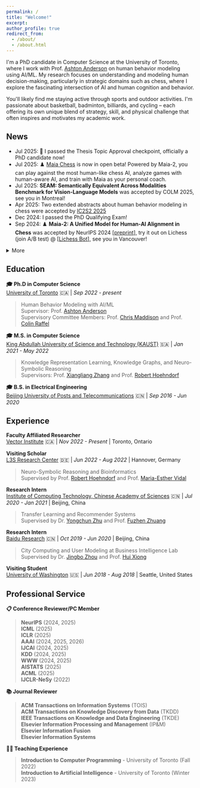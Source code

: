 ```yaml
---
permalink: /
title: "Welcome!"
excerpt:
author_profile: true
redirect_from: 
  - /about/
  - /about.html
---
```


I'm a PhD candidate in Computer Science at the University of Toronto, where I work with Prof. [Ashton Anderson](https://www.cs.toronto.edu/~ashton/) on human behavior modeling using AI/ML. My research focuses on understanding and modeling human decision-making, particularly in strategic domains such as chess, where I explore the fascinating intersection of AI and human cognition and behavior.

You'll likely find me staying active through sports and outdoor activities. I'm passionate about basketball, badminton, billiards, and cycling – each offering its own unique blend of strategy, skill, and physical challenge that often inspires and motivates my academic work. 

## News

* Jul 2025: 🎉 I passed the Thesis Topic Approval checkpoint, officially a PhD candidate now! 
* Jul 2025: ♟️ [Maia Chess](https://www.maiachess.com/) is now in open beta! Powered by Maia-2, you can play against the most human-like chess AI, analyze games with human-aware AI, and train with Maia as your personal coach.
* Jul 2025: **SEAM: Semantically Equivalent Across Modalities Benchmark for Vision-Language Models** was accepted by COLM 2025, see you in Montreal!
* Apr 2025: Two extended abstracts about human behavior modeling in chess were accepted by [IC2S2 2025](https://www.ic2s2-2025.org/)
* Dec 2024: I passed the PhD Qualifying Exam! 
* Sep 2024: ♟️ **Maia-2: A Unified Model for Human-AI Alignment in Chess** was accepted by NeurIPS 2024 \[[preprint](https://arxiv.org/abs/2409.20553)\], try it out on Lichess (join A/B test) @ \[[Lichess Bot](https://lichess.org/@/maia9)\], see you in Vancouver!


<details markdown="1">
<summary>More</summary>

* Jul 2024: I officially formed my PhD supervisory committee, which includes Prof. [Ashton Anderson](https://www.cs.toronto.edu/~ashton/) as my supervisor, along with Prof. [Chris Maddison](https://www.cs.toronto.edu/~cmaddis/) and Prof. [Colin Raffel](https://colinraffel.com/) as committee members.
* May 2024: One paper was accepted by ACL 2024 Findings
* Apr 2024: Two extended abstracts were accepted by [IC2S2 2024](https://ic2s2-2024.org/), see you in Philly!
* Mar 2024: One paper was accepted by [ISMB 2024](https://wwwiscb.org/ismb2024/home) and [Bioinformatics](https://academic.oup.com/bioinformatics)
* Nov 2023: [LQAC](https://link.springer.com/chapter/10.1007/978-3-031-47240-4_28) received an Honorable Mention for the Best Paper Award at ISWC 2023
* Sep 2023: I received the ISWC 2023 Travel Award, see you in Athens!
* Jun 2023: One paper was accepted by ISWC 2023
* May 2023: One paper was accepted by ACL 2023 Findings
* Apr 2023: Two papers were accepted by SIGIR 2023
* Nov 2022: One paper was accepted by Elsevier Information Processing and Management (IP&M)
* Jun 2022: One paper was accepted by ECML-PKDD 2022
* Apr 2022: One paper was accepted by IJCAI 2022
* Oct 2021: One paper was accepted by WSDM 2022
* May 2020: One paper was accepted by KDD 2020

</details>

## Education

**🎓 Ph.D in Computer Science**  
[University of Toronto](https://web.cs.toronto.edu/) 🇨🇦 | *Sep 2022 - present*  
> Human Behavior Modeling with AI/ML  
> Supervisor: Prof. [Ashton Anderson](https://www.cs.toronto.edu/~ashton/)  
> Supervisory Committee Members: Prof. [Chris Maddison](https://www.cs.toronto.edu/~cmaddis/) and Prof. [Colin Raffel](https://colinraffel.com/)

**🎓 M.S. in Computer Science**  
[King Abdullah University of Science and Technology (KAUST)](https://www.kaust.edu.sa/en/) 🇸🇦 | *Jan 2021 - May 2022*  
> Knowledge Representation Learning, Knowledge Graphs, and Neuro-Symbolic Reasoning  
> Supervisors: Prof. [Xiangliang Zhang](https://engineering.nd.edu/faculty/xiangliang-zhang/) and Prof. [Robert Hoehndorf](https://leechuck.de/)

**🎓 B.S. in Electrical Engineering**  
[Beijing University of Posts and Telecommunications](https://www.bupt.edu.cn/) 🇨🇳 | *Sep 2016 - Jun 2020*

## Experience

**Faculty Affiliated Researcher**  
[Vector Institute](https://vectorinstitute.ai/) 🇨🇦 | *Nov 2022 - Present* | Toronto, Ontario

**Visiting Scholar**  
[L3S Research Center](https://www.l3s.de/) 🇩🇪 | *Jun 2022 - Aug 2022* | Hannover, Germany  
> Neuro-Symbolic Reasoning and Bioinformatics  
> Supervised by Prof. [Robert Hoehndorf](https://leechuck.de/) and Prof. [Maria-Esther Vidal](https://www.tib.eu/de/forschung-entwicklung/forschungsgruppen-und-labs/scientific-data-management/mitarbeiterinnen-und-mitarbeiter/maria-esther-vidal)

**Research Intern**  
[Institute of Computing Technology, Chinese Academy of Sciences](http://www.ict.ac.cn/) 🇨🇳 | *Jul 2020 - Jan 2021* | Beijing, China  
> Transfer Learning and Recommender Systems  
> Supervised by Dr. [Yongchun Zhu](https://easezyc.github.io/) and Prof. [Fuzhen Zhuang](https://fuzhenzhuang.github.io/)

**Research Intern**  
[Baidu Research](http://research.baidu.com/) 🇨🇳 | *Oct 2019 - Jun 2020* | Beijing, China  
> City Computing and User Modeling at Business Intelligence Lab  
> Supervised by Dr. [Jingbo Zhou](https://zhoujingbo.github.io/) and Prof. [Hui Xiong](http://datamining.rutgers.edu/)

**Visiting Student**  
[University of Washington](https://www.washington.edu/) 🇺🇸 | *Jun 2018 - Aug 2018* | Seattle, United States

## Professional Service

**📋 Conference Reviewer/PC Member**
> **NeurIPS** (2024, 2025)  
> **ICML** (2025)  
> **ICLR** (2025)  
> **AAAI** (2024, 2025, 2026)  
> **IJCAI** (2024, 2025)  
> **KDD** (2024, 2025)  
> **WWW** (2024, 2025)  
> **AISTATS** (2025)  
> **ACML** (2025)  
> **IJCLR-NeSy** (2022)

**📚 Journal Reviewer**
> **ACM Transactions on Information Systems** (TOIS)  
> **ACM Transactions on Knowledge Discovery from Data** (TKDD)  
> **IEEE Transactions on Knowledge and Data Engineering** (TKDE)  
> **Elsevier Information Processing and Management** (IP&M)  
> **Elsevier Information Fusion**  
> **Elsevier Information Systems**

**👨‍🏫 Teaching Experience**
> **Introduction to Computer Programming** - University of Toronto (Fall 2022)  
> **Introduction to Artificial Intelligence** - University of Toronto (Winter 2023)


